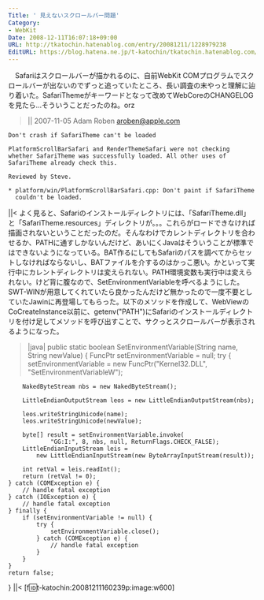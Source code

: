 ```yaml
---
Title: ' 見えないスクロールバー問題'
Category:
- WebKit
Date: 2008-12-11T16:07:18+09:00
URL: http://tkatochin.hatenablog.com/entry/20081211/1228979238
EditURL: https://blog.hatena.ne.jp/t-katochin/tkatochin.hatenablog.com/atom/entry/6653586347154754378
---
```


　Safariはスクロールバーが描かれるのに、自前WebKit COMプログラムでスクロールバーが出ないのでずっと追っていたところ、長い調査の末やっと理解に辿り着いた。SafariThemeがキーワードとなって改めてWebCoreのCHANGELOGを見たら…そういうことだったのね。orz
>||
2007-11-05  Adam Roben  <aroben@apple.com>

    Don't crash if SafariTheme can't be loaded

    PlatformScrollBarSafari and RenderThemeSafari were not checking
    whether SafariTheme was successfully loaded. All other uses of
    SafariTheme already check this.

    Reviewed by Steve.

    * platform/win/PlatformScrollBarSafari.cpp: Don't paint if SafariTheme
      couldn't be loaded.
||<
よく見ると、Safariのインストールディレクトリには、「SafariTheme.dll」と「SafariTheme.resources」ディレクトリが。。。これらがロードできなければ描画されないということだったのだ。そんなわけでカレントディレクトリを合わせるか、PATHに通すしかないんだけど、あいにくJavaはそういうことが標準ではできないようになっている。BAT作るにしてもSafariのパスを調べてからセットしなければならないし、BATファイルを介するのはかっこ悪い。かといって実行中にカレントディレクトリは変えられない。PATH環境変数も実行中は変えられない。けど背に腹なので、SetEnvironmentVariableを呼べるようにした。SWT-WINが用意してくれていたら良かったんだけど無かったので一度不要としていたJawinに再登場してもらった。以下のメソッドを作成して、WebViewのCoCreateInstance以前に、getenv("PATH")にSafariのインストールディレクトリを付け足してメソッドを呼び出すことで、サクっとスクロールバーが表示されるようになった。
>|java|
public static boolean SetEnvironmentVariable(String name, String newValue) {
    FuncPtr setEnvironmentVariable = null;
    try {
        setEnvironmentVariable =
            new FuncPtr("Kernel32.DLL", "SetEnvironmentVariableW");

        NakedByteStream nbs = new NakedByteStream();

        LittleEndianOutputStream leos = new LittleEndianOutputStream(nbs);

        leos.writeStringUnicode(name);
        leos.writeStringUnicode(newValue);

        byte[] result = setEnvironmentVariable.invoke(
                "GG:I:", 8, nbs, null, ReturnFlags.CHECK_FALSE);
        LittleEndianInputStream leis =
            new LittleEndianInputStream(new ByteArrayInputStream(result));

        int retVal = leis.readInt();
        return (retVal != 0);
    } catch (COMException e) {
        // handle fatal exception
    } catch (IOException e) {
        // handle fatal exception
    } finally {
        if (setEnvironmentVariable != null) {
            try {
                setEnvironmentVariable.close();
            } catch (COMException e) {
                // handle fatal exception
            }
        }
    }
    return false;
}
||<
[f:id:t-katochin:20081211160239p:image:w600]
